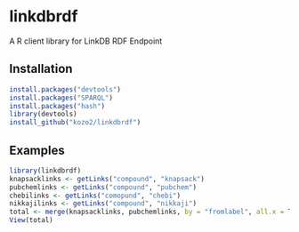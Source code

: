 # linkdbrdf
A R client library for LinkDB RDF Endpoint

Installation
------------
```R
install.packages("devtools")
install.packages("SPARQL")
install.packages("hash")
library(devtools)
install_github("kozo2/linkdbrdf")
```

Examples
--------
```R
library(linkdbrdf)
knapsacklinks <- getLinks("compound", "knapsack")
pubchemlinks <- getLinks("compound", "pubchem")
chebilinks <- getLinks("comopund", "chebi")
nikkajilinks <- getLinks("compound", "nikkaji")
total <- merge(knapsacklinks, pubchemlinks, by = "fromlabel", all.x = T, all.y = T)
View(total)
```
